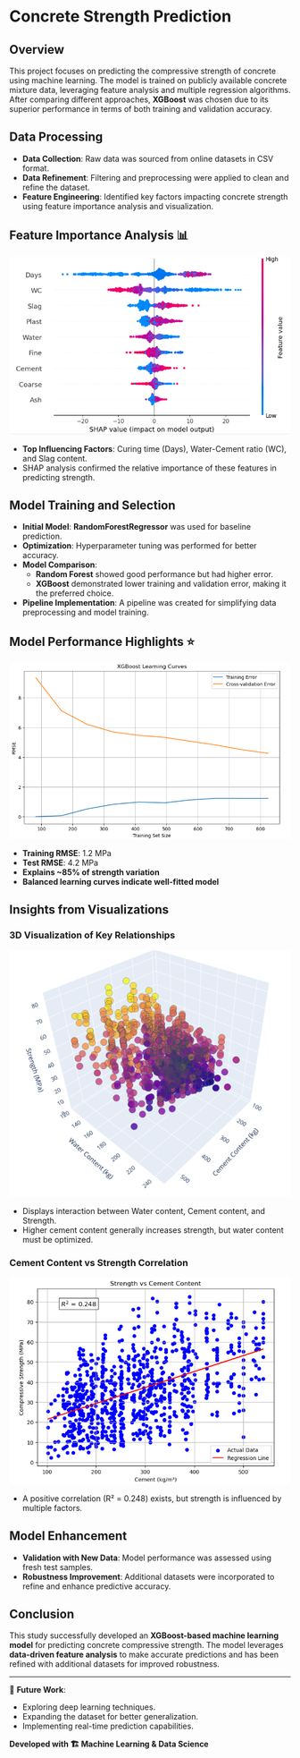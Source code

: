 # Concrete Strength Prediction

## Overview
This project focuses on predicting the compressive strength of concrete using machine learning. The model is trained on publicly available concrete mixture data, leveraging feature analysis and multiple regression algorithms. After comparing different approaches, **XGBoost** was chosen due to its superior performance in terms of both training and validation accuracy.

## Data Processing
- **Data Collection**: Raw data was sourced from online datasets in CSV format.
- **Data Refinement**: Filtering and preprocessing were applied to clean and refine the dataset.
- **Feature Engineering**: Identified key factors impacting concrete strength using feature importance analysis and visualization.

## Feature Importance Analysis 📊
![SHAP Values](images/shap_values.png)
- **Top Influencing Factors**: Curing time (Days), Water-Cement ratio (WC), and Slag content.
- SHAP analysis confirmed the relative importance of these features in predicting strength.

## Model Training and Selection
- **Initial Model**: **RandomForestRegressor** was used for baseline prediction.
- **Optimization**: Hyperparameter tuning was performed for better accuracy.
- **Model Comparison**: 
  - **Random Forest** showed good performance but had higher error.
  - **XGBoost** demonstrated lower training and validation error, making it the preferred choice.
- **Pipeline Implementation**: A pipeline was created for simplifying data preprocessing and model training.

## Model Performance Highlights ⭐
![Learning Curves](images/learning_curves.png)
- **Training RMSE**: 1.2 MPa
- **Test RMSE**: 4.2 MPa
- **Explains ~85% of strength variation**
- **Balanced learning curves indicate well-fitted model**

## Insights from Visualizations
### 3D Visualization of Key Relationships
![3D Plot](images/3d_relationship.png)
- Displays interaction between Water content, Cement content, and Strength.
- Higher cement content generally increases strength, but water content must be optimized.

### Cement Content vs Strength Correlation
![Strength vs Cement](images/strength_vs_cement.png)
- A positive correlation (R² = 0.248) exists, but strength is influenced by multiple factors.

## Model Enhancement
- **Validation with New Data**: Model performance was assessed using fresh test samples.
- **Robustness Improvement**: Additional datasets were incorporated to refine and enhance predictive accuracy.

## Conclusion
This study successfully developed an **XGBoost-based machine learning model** for predicting concrete compressive strength. The model leverages **data-driven feature analysis** to make accurate predictions and has been refined with additional datasets for improved robustness.

---
📌 **Future Work**: 
- Exploring deep learning techniques.
- Expanding the dataset for better generalization.
- Implementing real-time prediction capabilities.

**Developed with 🏗️ Machine Learning & Data Science**

